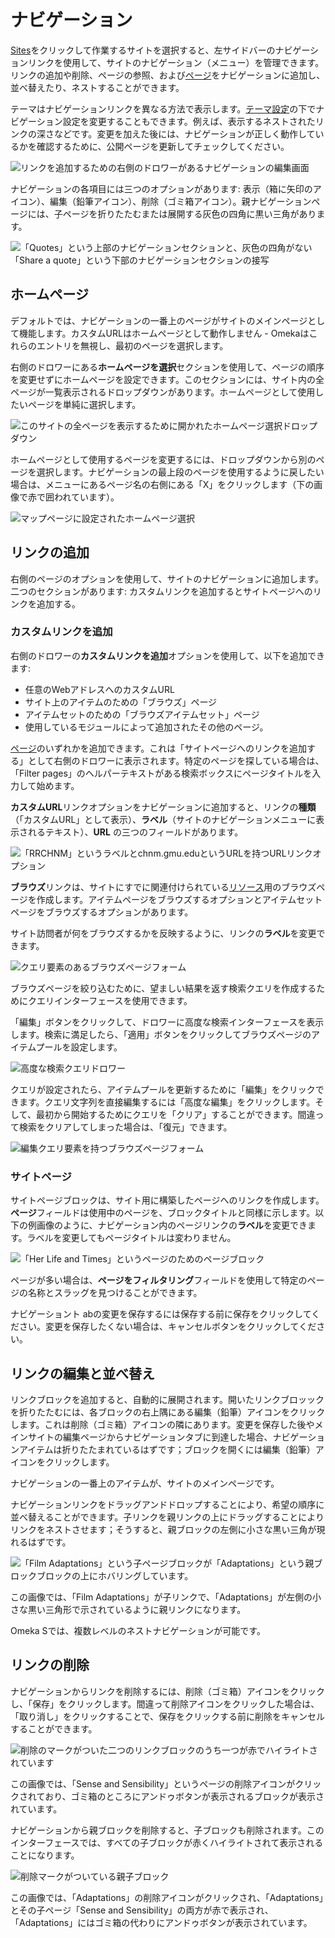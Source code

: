 # ナビゲーション

[Sites](../sites/index.md)をクリックして作業するサイトを選択すると、左サイドバーのナビゲーションリンクを使用して、サイトのナビゲーション（メニュー）を管理できます。リンクの追加や削除、ページの参照、および[ページ](../sites/site_pages.md)をナビゲーションに追加し、並べ替えたり、ネストすることができます。

テーマはナビゲーションリンクを異なる方法で表示します。[テーマ設定](../sites/site_theme.md#theme-settings)の下でナビゲーション設定を変更することもできます。例えば、表示するネストされたリンクの深さなどです。変更を加えた後には、ナビゲーションが正しく動作しているかを確認するために、公開ページを更新してチェックしてください。

![リンクを追加するための右側のドロワーがあるナビゲーションの編集画面](../sites/sitesfiles/sitenav_main.png)

ナビゲーションの各項目には三つのオプションがあります: 表示（箱に矢印のアイコン）、編集（鉛筆アイコン）、削除（ゴミ箱アイコン）。親ナビゲーションページには、子ページを折りたたむまたは展開する灰色の四角に黒い三角があります。

![「Quotes」という上部のナビゲーションセクションと、灰色の四角がない「Share a quote」という下部のナビゲーションセクションの接写](../sites/sitesfiles/sitenav_detail.png)

## ホームページ
デフォルトでは、ナビゲーションの一番上のページがサイトのメインページとして機能します。カスタムURLはホームページとして動作しません - Omekaはこれらのエントリを無視し、最初のページを選択します。

右側のドロワーにある**ホームページを選択**セクションを使用して、ページの順序を変更せずにホームページを設定できます。このセクションには、サイト内の全ページが一覧表示されるドロップダウンがあります。ホームページとして使用したいページを単純に選択します。

![このサイトの全ページを表示するために開かれたホームページ選択ドロップダウン](../sites/sitesfiles/sitenav_homeselect.png)

ホームページとして使用するページを変更するには、ドロップダウンから別のページを選択します。ナビゲーションの最上段のページを使用するように戻したい場合は、メニューにあるページ名の右側にある「X」をクリックします（下の画像で赤で囲われています）。

![マップページに設定されたホームページ選択](../sites/sitesfiles/sitenav_homedel.png)

## リンクの追加
右側のページのオプションを使用して、サイトのナビゲーションに追加します。二つのセクションがあります: カスタムリンクを追加するとサイトページへのリンクを追加する。

### カスタムリンクを追加
右側のドロワーの**カスタムリンクを追加**オプションを使用して、以下を追加できます:

* 任意のWebアドレスへのカスタムURL
* サイト上のアイテムのための「ブラウズ」ページ
* アイテムセットのための「ブラウズアイテムセット」ページ
* 使用しているモジュールによって追加されたその他のページ。

[ページ](../sites/site_pages.md)のいずれかを追加できます。これは「サイトページへのリンクを追加する」として右側のドロワーに表示されます。特定のページを探している場合は、「Filter pages」のヘルパーテキストがある検索ボックスにページタイトルを入力して始めます。

**カスタムURL**リンクオプションをナビゲーションに追加すると、リンクの**種類**（「カスタムURL」として表示）、**ラベル**（サイトのナビゲーションメニューに表示されるテキスト）、**URL** の三つのフィールドがあります。

![「RRCHNM」というラベルとchnm.gmu.eduというURLを持つURLリンクオプション](../sites/sitesfiles/sitenav_url.png)

**ブラウズ**リンクは、サイトにすでに関連付けられている[リソース](../sites/site_resources.md)用のブラウズページを作成します。アイテムページをブラウズするオプションとアイテムセットページをブラウズするオプションがあります。 

サイト訪問者が何をブラウズするかを反映するように、リンクの**ラベル**を変更できます。

![クエリ要素のあるブラウズページフォーム](../sites/sitesfiles/sitenav_query.png)

ブラウズページを絞り込むために、望ましい結果を返す検索クエリを作成するためにクエリインターフェースを使用できます。

「編集」ボタンをクリックして、ドロワーに高度な検索インターフェースを表示します。検索に満足したら、「適用」ボタンをクリックしてブラウズページのアイテムプールを設定します。

![高度な検索クエリドロワー](../sites/sitesfiles/sitenav_query_search.png)

クエリが設定されたら、アイテムプールを更新するために「編集」をクリックできます。クエリ文字列を直接編集するには「高度な編集」をクリックします。そして、最初から開始するためにクエリを「クリア」することができます。間違って検索をクリアしてしまった場合は、「復元」できます。

![編集クエリ要素を持つブラウズページフォーム](../sites/sitesfiles/sitenav_query_update.png)

### サイトページ
サイトページブロックは、サイト用に構築したページへのリンクを作成します。**ページ**フィールドは使用中のページを、ブロックタイトルと同様に示します。以下の例画像のように、ナビゲーション内のページリンクの**ラベル**を変更できます。ラベルを変更してもページタイトルは変わりません。

![「Her Life and Times」というページのためのページブロック](../sites/sitesfiles/sitenav_pages.png)

ページが多い場合は、**ページをフィルタリング**フィールドを使用して特定のページの名称とスラッグを見つけることができます。

ナビゲーショント
abの変更を保存するには保存する前に保存をクリックしてください。変更を保存したくない場合は、キャンセルボタンをクリックしてください。

## リンクの編集と並べ替え
リンクブロックを追加すると、自動的に展開されます。開いたリンクブロッックを折りたたむには、各ブロックの右上隅にある編集（鉛筆）アイコンをクリックします。これは削除（ゴミ箱）アイコンの隣にあります。変更を保存した後やメインサイトの編集ページからナビゲーションタブに到達した場合、ナビゲーションアイテムは折りたたまれているはずです；ブロックを開くには編集（鉛筆）アイコンをクリックします。

ナビゲーションの一番上のアイテムが、サイトのメインページです。

ナビゲーションリンクをドラッグアンドドロップすることにより、希望の順序に並べ替えることができます。子リンクを親リンクの上にドラッグすることによりリンクをネストさせます；そうすると、親ブロックの左側に小さな黒い三角が現れるはずです。

![「Film Adaptations」という子ページブロックが「Adaptations」という親ブロックブロックの上にホバリングしています。](../sites/sitesfiles/sitenav_drop.png)

この画像では、「Film Adaptations」が子リンクで、「Adaptations」が左側の小さな黒い三角形で示されているように親リンクになります。

Omeka Sでは、複数レベルのネストナビゲーションが可能です。

## リンクの削除
ナビゲーションからリンクを削除するには、削除（ゴミ箱）アイコンをクリックし、「保存」をクリックします。間違って削除アイコンをクリックした場合は、「取り消し」をクリックすることで、保存をクリックする前に削除をキャンセルすることができます。

![削除のマークがついた二つのリンクブロックのうち一つが赤でハイライトされています](../sites/sitesfiles/sitenav_del.png)

この画像では、「Sense and Sensibility」というページの削除アイコンがクリックされており、ゴミ箱のところにアンドゥボタンが表示されるブロックが表示されています。

ナビゲーションから親ブロックを削除すると、子ブロックも削除されます。このインターフェースでは、すべての子ブロックが赤くハイライトされて表示されることになります。

![削除マークがついている親子ブロック](../sites/sitesfiles/sitenav_del2.png)

この画像では、「Adaptations」の削除アイコンがクリックされ、「Adaptations」とその子ページ「Sense and Sensibility」の両方が赤で表示され、「Adaptations」にはゴミ箱の代わりにアンドゥボタンが表示されています。
```
